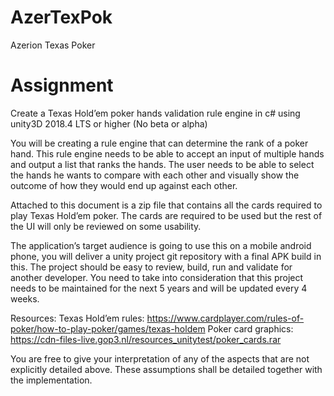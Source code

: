 # AzerTexPok
Azerion Texas Poker

# Assignment
Create a Texas Hold’em poker hands validation rule engine in c# using unity3D 2018.4 LTS or
higher (No beta or alpha)

You will be creating a rule engine that can determine the rank of a poker hand. This rule engine
needs to be able to accept an input of multiple hands and output a list that ranks the hands.
The user needs to be able to select the hands he wants to compare with each other and visually
show the outcome of how they would end up against each other.

Attached to this document is a zip file that contains all the cards required to play Texas Hold’em
poker. The cards are required to be used but the rest of the UI will only be reviewed on some
usability.

The application’s target audience is going to use this on a mobile android phone, you will
deliver a unity project git repository with a final APK build in this. The project should be easy to
review, build, run and validate for another developer. You need to take into consideration that
this project needs to be maintained for the next 5 years and will be updated every 4 weeks.

Resources:
Texas Hold’em rules: https://www.cardplayer.com/rules-of-poker/how-to-play-poker/games/texas-holdem
Poker card graphics: https://cdn-files-live.gop3.nl/resources_unitytest/poker_cards.rar

You are free to give your interpretation of any of the aspects that are not explicitly detailed
above. These assumptions shall be detailed together with the implementation.
